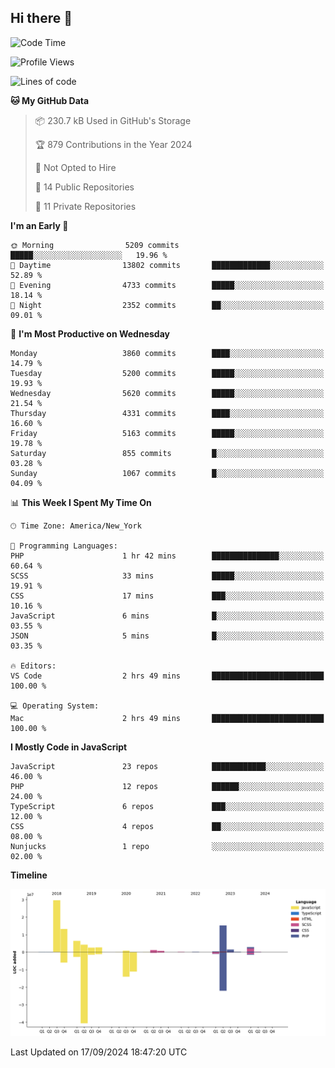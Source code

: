 ## Hi there 👋

<!--START_SECTION:waka-->
![Code Time](http://img.shields.io/badge/Code%20Time-300%20hrs%2012%20mins-blue)

![Profile Views](http://img.shields.io/badge/Profile%20Views-0-blue)

![Lines of code](https://img.shields.io/badge/From%20Hello%20World%20I%27ve%20Written-82.7%20million%20lines%20of%20code-blue)

**🐱 My GitHub Data** 

> 📦 230.7 kB Used in GitHub's Storage 
 > 
> 🏆 879 Contributions in the Year 2024
 > 
> 🚫 Not Opted to Hire
 > 
> 📜 14 Public Repositories 
 > 
> 🔑 11 Private Repositories 
 > 
**I'm an Early 🐤** 

```text
🌞 Morning                5209 commits        █████░░░░░░░░░░░░░░░░░░░░   19.96 % 
🌆 Daytime                13802 commits       █████████████░░░░░░░░░░░░   52.89 % 
🌃 Evening                4733 commits        █████░░░░░░░░░░░░░░░░░░░░   18.14 % 
🌙 Night                  2352 commits        ██░░░░░░░░░░░░░░░░░░░░░░░   09.01 % 
```
📅 **I'm Most Productive on Wednesday** 

```text
Monday                   3860 commits        ████░░░░░░░░░░░░░░░░░░░░░   14.79 % 
Tuesday                  5200 commits        █████░░░░░░░░░░░░░░░░░░░░   19.93 % 
Wednesday                5620 commits        █████░░░░░░░░░░░░░░░░░░░░   21.54 % 
Thursday                 4331 commits        ████░░░░░░░░░░░░░░░░░░░░░   16.60 % 
Friday                   5163 commits        █████░░░░░░░░░░░░░░░░░░░░   19.78 % 
Saturday                 855 commits         █░░░░░░░░░░░░░░░░░░░░░░░░   03.28 % 
Sunday                   1067 commits        █░░░░░░░░░░░░░░░░░░░░░░░░   04.09 % 
```


📊 **This Week I Spent My Time On** 

```text
🕑︎ Time Zone: America/New_York

💬 Programming Languages: 
PHP                      1 hr 42 mins        ███████████████░░░░░░░░░░   60.64 % 
SCSS                     33 mins             █████░░░░░░░░░░░░░░░░░░░░   19.91 % 
CSS                      17 mins             ███░░░░░░░░░░░░░░░░░░░░░░   10.16 % 
JavaScript               6 mins              █░░░░░░░░░░░░░░░░░░░░░░░░   03.55 % 
JSON                     5 mins              █░░░░░░░░░░░░░░░░░░░░░░░░   03.35 % 

🔥 Editors: 
VS Code                  2 hrs 49 mins       █████████████████████████   100.00 % 

💻 Operating System: 
Mac                      2 hrs 49 mins       █████████████████████████   100.00 % 
```

**I Mostly Code in JavaScript** 

```text
JavaScript               23 repos            ████████████░░░░░░░░░░░░░   46.00 % 
PHP                      12 repos            ██████░░░░░░░░░░░░░░░░░░░   24.00 % 
TypeScript               6 repos             ███░░░░░░░░░░░░░░░░░░░░░░   12.00 % 
CSS                      4 repos             ██░░░░░░░░░░░░░░░░░░░░░░░   08.00 % 
Nunjucks                 1 repo              ░░░░░░░░░░░░░░░░░░░░░░░░░   02.00 % 
```



**Timeline**

![Lines of Code chart](https://raw.githubusercontent.com/wilbertcaba/wilbertcaba/main/assets/bar_graph.png)


 Last Updated on 17/09/2024 18:47:20 UTC
<!--END_SECTION:waka-->

<!--
**wilbertcaba/wilbertcaba** is a ✨ _special_ ✨ repository because its `README.md` (this file) appears on your GitHub profile.

Here are some ideas to get you started:

- 🔭 I’m currently working on ...
- 🌱 I’m currently learning ...
- 👯 I’m looking to collaborate on ...
- 🤔 I’m looking for help with ...
- 💬 Ask me about ...
- 📫 How to reach me: ...
- 😄 Pronouns: ...
- ⚡ Fun fact: ...
-->
